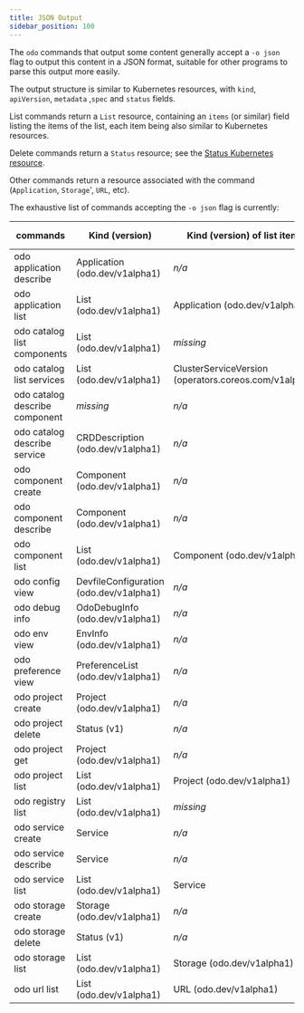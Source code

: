 ```yaml
---
title: JSON Output
sidebar_position: 100
---
```


The `odo` commands that output some content generally accept a `-o json` flag to output this content in a JSON format, suitable for other programs to parse this output more easily.

The output structure is similar to Kubernetes resources, with `kind`, `apiVersion`, `metadata` ,`spec` and `status` fields.

List commands return a `List` resource, containing an `items` (or similar) field listing the items of the list, each item being also similar to Kubernetes resources.

Delete commands return a `Status` resource; see the [Status Kubernetes resource](https://kubernetes.io/docs/reference/kubernetes-api/common-definitions/status/).

Other commands return a resource associated with the command (`Application`, `Storage`', `URL`, etc).

The exhaustive list of commands accepting the `-o json` flag is currently:

| commands                       | Kind (version)                          | Kind (version) of list items                                 | Complete content?         | 
|--------------------------------|-----------------------------------------|--------------------------------------------------------------|---------------------------|
| odo application describe       | Application (odo.dev/v1alpha1)          | *n/a*                                                        |no                         |
| odo application list           | List (odo.dev/v1alpha1)                 | Application (odo.dev/v1alpha1)                               | ?                         |
| odo catalog list components    | List (odo.dev/v1alpha1)                 | *missing*                                                    | yes                       |
| odo catalog list services      | List (odo.dev/v1alpha1)                 | ClusterServiceVersion (operators.coreos.com/v1alpha1)        | ?                         |
| odo catalog describe component | *missing*                               | *n/a*                                                        | yes                       |
| odo catalog describe service   | CRDDescription (odo.dev/v1alpha1)       | *n/a*                                                        | yes                       |
| odo component create           | Component (odo.dev/v1alpha1)            | *n/a*                                                        | yes                       |
| odo component describe         | Component (odo.dev/v1alpha1)            | *n/a*                                                        | yes                       |
| odo component list             | List (odo.dev/v1alpha1)                 | Component (odo.dev/v1alpha1)                                 | yes                       |
| odo config view                | DevfileConfiguration (odo.dev/v1alpha1) | *n/a*                                                        | yes                       |
| odo debug info                 | OdoDebugInfo (odo.dev/v1alpha1)         | *n/a*                                                        | yes                       |
| odo env view                   | EnvInfo (odo.dev/v1alpha1)              | *n/a*                                                        | yes                       |
| odo preference view            | PreferenceList (odo.dev/v1alpha1)       | *n/a*                                                        | yes                       |
| odo project create             | Project (odo.dev/v1alpha1)              | *n/a*                                                        | yes                       |
| odo project delete             | Status (v1)                             | *n/a*                                                        | yes                       |
| odo project get                | Project (odo.dev/v1alpha1)              | *n/a*                                                        | yes                       |
| odo project list               | List (odo.dev/v1alpha1)                 | Project (odo.dev/v1alpha1)                                   | yes                       |
| odo registry list              | List (odo.dev/v1alpha1)                 | *missing*                                                    | yes                       |
| odo service create             | Service                                 | *n/a*                                                        | yes                       |
| odo service describe           | Service                                 | *n/a*                                                        | yes                       |
| odo service list               | List (odo.dev/v1alpha1)                 | Service                                                      | yes                       |
| odo storage create             | Storage (odo.dev/v1alpha1)              | *n/a*                                                        | yes                       |
| odo storage delete             | Status (v1)                             | *n/a*                                                        | yes                       |
| odo storage list               | List (odo.dev/v1alpha1)                 | Storage (odo.dev/v1alpha1)                                   | yes                       |
| odo url list                   | List (odo.dev/v1alpha1)                 | URL (odo.dev/v1alpha1)                                       | yes                       |
